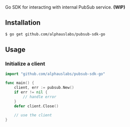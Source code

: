 
Go SDK for interacting with internal PubSub service. **(WIP)** 

## Installation

```bash
$ go get github.com/alphauslabs/pubsub-sdk-go
```

## Usage

### Initialize a client

```go
import "github.com/alphauslabs/pubsub-sdk-go"

func main() {
    client, err := pubsub.New()
    if err != nil {
        // handle error
    }
    defer client.Close()
    
    // use the client
}
```
